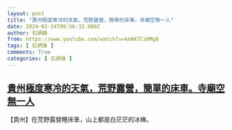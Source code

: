 ```yaml
---
layout: post
title: "貴州極度寒冷的天氣，荒野露營，簡單的床車。寺廟空無一人"
date: 2024-02-24T00:56:32.000Z
author: 石炳鋒
from: https://www.youtube.com/watch?v=kmAKTCa9Mg8
tags: [ 石炳锋 ]
comments: True
categories: [ 石炳锋 ]
---
```

<!--1708736192000-->
[貴州極度寒冷的天氣，荒野露營，簡單的床車。寺廟空無一人](https://www.youtube.com/watch?v=kmAKTCa9Mg8)
------

<div>
【貴州】在荒野露營睡床車，山上都是白茫茫的冰棒。
</div>
